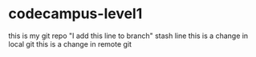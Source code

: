 # codecampus-level1
this is my git repo
"I add this line to branch"
stash line
this is a change in local git
this is a change in remote git
